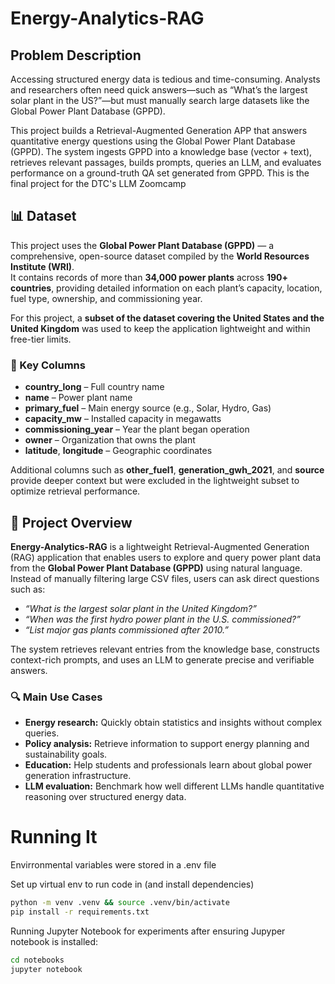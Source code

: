 # Energy-Analytics-RAG

## Problem Description

Accessing structured energy data is tedious and time-consuming. Analysts and researchers often need quick answers—such as “What’s the largest solar plant in the US?”—but must manually search large datasets like the Global Power Plant Database (GPPD).

This project builds a Retrieval-Augmented Generation APP that answers quantitative energy questions using the Global Power Plant Database (GPPD). The system ingests GPPD into a knowledge base (vector + text), retrieves relevant passages, builds prompts, queries an LLM, and evaluates performance on a ground-truth QA set generated from GPPD. This is the final project for the DTC's LLM Zoomcamp


## 📊 Dataset

This project uses the **Global Power Plant Database (GPPD)** — a comprehensive, open-source dataset compiled by the **World Resources Institute (WRI)**.  
It contains records of more than **34,000 power plants** across **190+ countries**, providing detailed information on each plant’s capacity, location, fuel type, ownership, and commissioning year.

For this project, a **subset of the dataset covering the United States and the United Kingdom** was used to keep the application lightweight and within free-tier limits.

### 🔑 Key Columns
- **country_long** – Full country name  
- **name** – Power plant name  
- **primary_fuel** – Main energy source (e.g., Solar, Hydro, Gas)  
- **capacity_mw** – Installed capacity in megawatts  
- **commissioning_year** – Year the plant began operation  
- **owner** – Organization that owns the plant  
- **latitude**, **longitude** – Geographic coordinates  

Additional columns such as **other_fuel1**, **generation_gwh_2021**, and **source** provide deeper context but were excluded in the lightweight subset to optimize retrieval performance.


## 🚀 Project Overview

**Energy-Analytics-RAG** is a lightweight Retrieval-Augmented Generation (RAG) application that enables users to explore and query power plant data from the **Global Power Plant Database (GPPD)** using natural language.  
Instead of manually filtering large CSV files, users can ask direct questions such as:  

- *“What is the largest solar plant in the United Kingdom?”*  
- *“When was the first hydro power plant in the U.S. commissioned?”*  
- *“List major gas plants commissioned after 2010.”*  

The system retrieves relevant entries from the knowledge base, constructs context-rich prompts, and uses an LLM to generate precise and verifiable answers.  

### 🔍 Main Use Cases
- **Energy research:** Quickly obtain statistics and insights without complex queries.  
- **Policy analysis:** Retrieve information to support energy planning and sustainability goals.  
- **Education:** Help students and professionals learn about global power generation infrastructure.  
- **LLM evaluation:** Benchmark how well different LLMs handle quantitative reasoning over structured energy data.


# Running It

Envirronmental variables were stored in a .env file


Set up virtual env to run code in (and install dependencies)

```bash
python -m venv .venv && source .venv/bin/activate
pip install -r requirements.txt
```

Running Jupyter Notebook for experiments after ensuring Jupyper notebook is installed:

```bash
cd notebooks    
jupyter notebook
```

